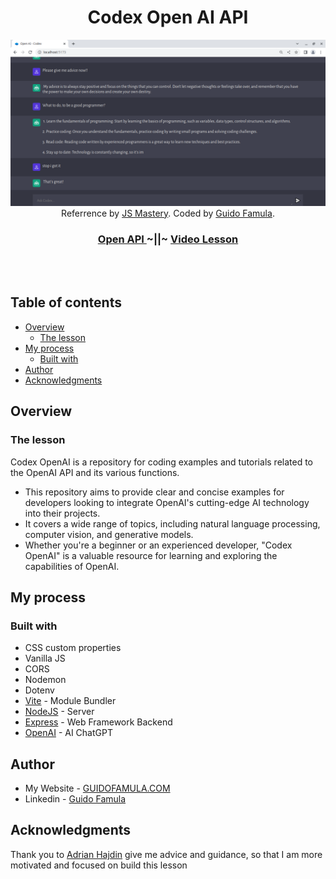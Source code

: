 <h1 align="center">Codex Open AI API</h1>
<div align='center'>
<img src="./client/assets/screenshots/desktop-version.png" ></img>
</div>

<div align="center">
   Referrence by  <a href="https://www.youtube.com/@javascriptmastery" target="_blank">JS Mastery</a>. Coded by <a href="https://guidofamula.com">Guido Famula</a>.
</div>

<div align="center">
  <h3>
    <a href="https://beta.openai.com" target='_blank' color="white">
      Open API
    </a>
  <span> ~||~ </span>    <a target='_blank' href="https://youtu.be/2FeymQoKvrk">
      Video Lesson
    </a>
  </h3>
</div>

<br/>
<br/>

## Table of contents

- [Overview](#overview)
  - [The lesson](#the-lesson)
- [My process](#my-process)
  - [Built with](#built-with)
- [Author](#author)
- [Acknowledgments](#acknowledgments)

## Overview

### The lesson

Codex OpenAI is a repository for coding examples and tutorials related to the OpenAI API and its various functions.

- This repository aims to provide clear and concise examples for developers looking to integrate OpenAI's cutting-edge AI technology into their projects.
- It covers a wide range of topics, including natural language processing, computer vision, and generative models.
- Whether you're a beginner or an experienced developer, "Codex OpenAI" is a valuable resource for learning and exploring the capabilities of OpenAI.

## My process

### Built with

- CSS custom properties
- Vanilla JS
- CORS
- Nodemon
- Dotenv
- [Vite](https://vitejs.dev/) - Module Bundler
- [NodeJS](https://nodejs.org) - Server
- [Express](https://expressjs.com/) - Web Framework Backend
- [OpenAI](https://openai.com/) - AI ChatGPT

## Author

- My Website - [GUIDOFAMULA.COM](https://guidofamula.com)
- Linkedin - [Guido Famula](https://www.linkedin.com/in/guido-famula/)

## Acknowledgments

Thank you to [Adrian Hajdin](https://github.com/adrianhajdin) give me advice and guidance, so that I am more motivated and focused on build this lesson
